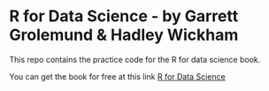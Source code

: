 # R for Data Science - by Garrett Grolemund & Hadley Wickham

This repo contains the practice code for the R for data science book.

You can get the book for free at this link [R for Data Science]('https://r4ds.had.co.nz/')
